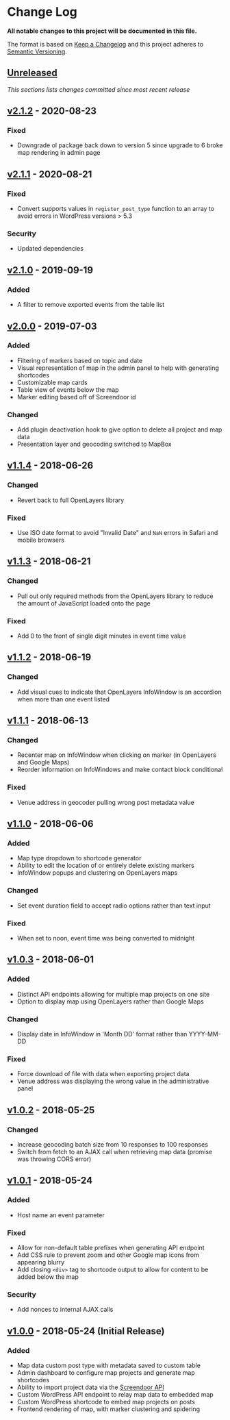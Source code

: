 # Change Log

**All notable changes to this project will be documented in this file.**

The format is based on [Keep a Changelog](http://keepachangelog.com/en/1.0.0/)
and this project adheres to [Semantic Versioning](http://semver.org/spec/v2.0.0.html).

## [Unreleased](https://github.com/IIP-Design/iip-map/compare/v2.1.2...HEAD)

_This sections lists changes committed since most recent release_

## [v2.1.2](https://github.com/IIP-Design/iip-map/compare/v2.1.1...v2.1.2) - 2020-08-23

### Fixed

- Downgrade ol package back down to version 5 since upgrade to 6 broke map rendering in admin page

## [v2.1.1](https://github.com/IIP-Design/iip-map/compare/v2.1.0...v2.1.1) - 2020-08-21

### Fixed

- Convert supports values in `register_post_type` function to an array to avoid errors in WordPress versions > 5.3

### Security

- Updated dependencies

## [v2.1.0](https://github.com/IIP-Design/iip-map/compare/v2.0.0...v2.1.0) - 2019-09-19

### Added

- A filter to remove exported events from the table list

## [v2.0.0](https://github.com/IIP-Design/iip-map/compare/v1.1.4...v2.0.0) - 2019-07-03

### Added

- Filtering of markers based on topic and date
- Visual representation of map in the admin panel to help with generating shortcodes
- Customizable map cards
- Table view of events below the map
- Marker editing based off of Screendoor id

### Changed

- Add plugin deactivation hook to give option to delete all project and map data
- Presentation layer and geocoding switched to MapBox

## [v1.1.4](https://github.com/IIP-Design/iip-map/compare/v1.1.3...v1.1.4) - 2018-06-26

### Changed

- Revert back to full OpenLayers library

### Fixed

- Use ISO date format to avoid "Invalid Date" and `NaN` errors in Safari and mobile browsers

## [v1.1.3](https://github.com/IIP-Design/iip-map/compare/v1.1.2...v1.1.3) - 2018-06-21

### Changed

- Pull out only required methods from the OpenLayers library to reduce the amount of JavaScript loaded onto the page

### Fixed

- Add 0 to the front of single digit minutes in event time value

## [v1.1.2](https://github.com/IIP-Design/iip-map/compare/v1.1.1...v1.1.2) - 2018-06-19

### Changed

- Add visual cues to indicate that OpenLayers InfoWindow is an accordion when more than one event listed

## [v1.1.1](https://github.com/IIP-Design/iip-map/compare/v1.1.0...v1.1.1) - 2018-06-13

### Changed

- Recenter map on InfoWindow when clicking on marker (in OpenLayers and Google Maps)
- Reorder information on InfoWindows and make contact block conditional

### Fixed

- Venue address in geocoder pulling wrong post metadata value

## [v1.1.0](https://github.com/IIP-Design/iip-map/compare/v1.0.3...v1.1.0) - 2018-06-06

### Added

- Map type dropdown to shortcode generator
- Ability to edit the location of or entirely delete existing markers
- InfoWindow popups and clustering on OpenLayers maps

### Changed

- Set event duration field to accept radio options rather than text input

### Fixed

- When set to noon, event time was being converted to midnight

## [v1.0.3](https://github.com/IIP-Design/iip-map/compare/v1.0.2...v1.0.3) - 2018-06-01

### Added

- Distinct API endpoints allowing for multiple map projects on one site
- Option to display map using OpenLayers rather than Google Maps

### Changed

- Display date in InfoWindow in 'Month DD' format rather than YYYY-MM-DD

### Fixed

- Force download of file with data when exporting project data
- Venue address was displaying the wrong value in the administrative panel

## [v1.0.2](https://github.com/IIP-Design/iip-map/compare/v1.0.1...v1.0.2) - 2018-05-25

### Changed

- Increase geocoding batch size from 10 responses to 100 responses
- Switch from fetch to an AJAX call when retrieving map data (promise was throwing CORS error)

## [v1.0.1](https://github.com/IIP-Design/iip-map/compare/v1.0.0...v1.0.1) - 2018-05-24

### Added

- Host name an event parameter

### Fixed

- Allow for non-default table prefixes when generating API endpoint
- Add CSS rule to prevent zoom and other Google map icons from appearing blurry
- Add closing `<div>` tag to shortcode output to allow for content to be added below the map

### Security

- Add nonces to internal AJAX calls

## [v1.0.0](https://github.com/IIP-Design/iip-map/tree/v1.0.0) - 2018-05-24 (Initial Release)

### Added

- Map data custom post type with metadata saved to custom table
- Admin dashboard to configure map projects and generate map shortcodes
- Ability to import project data via the [Screendoor API](http://dobtco.github.io/screendoor-api-docs/)
- Custom WordPress API endpoint to relay map data to embedded map
- Custom WordPress shortcode to embed map projects on posts
- Frontend rendering of map, with marker clustering and spidering

